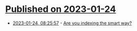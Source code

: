 # [Published on 2023-01-24](index.md)

* [2023-01-24, 08:25:57](https://news.ycombinator.com/item?id=34500979) - [Are you indexing the smart way?](https://blog.meilisearch.com/best-practices-for-faster-indexing/)
